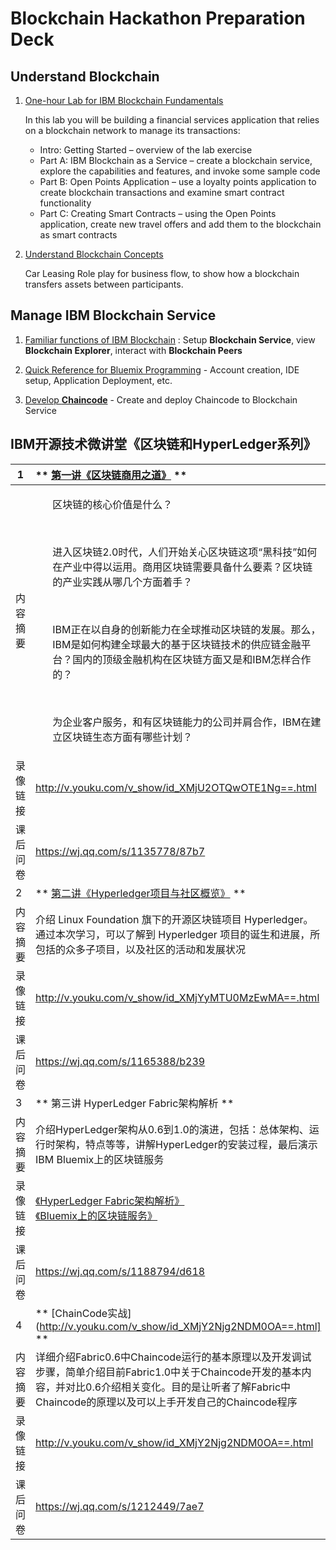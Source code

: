 # Blockchain Hackathon Preparation Deck

## Understand Blockchain 

1. [One-hour Lab for IBM Blockchain Fundamentals](try-on-Bluemix/BlockchainFundamentalsLabHandoutGithub.pdf)

    In this lab you will be building a financial services application that relies on a blockchain network to manage its transactions:
    * Intro: Getting Started – overview of the lab exercise
    * Part A: IBM Blockchain as a Service – create a blockchain service, explore the capabilities and features, and invoke some sample code
    * Part B: Open Points Application – use a loyalty points application to create blockchain transactions and examine smart contract functionality
    * Part C: Creating Smart Contracts – using the Open Points application, create new travel offers and add them to the blockchain as smart contracts
    
2. [Understand Blockchain Concepts](try-on-Bluemix/Lab1%20-%20Blockchain%20Explained.pdf) 

    Car Leasing Role play for business flow, to show how a blockchain transfers assets between participants.

## Manage IBM Blockchain Service

1. [Familiar functions of IBM Blockchain](try-on-Bluemix/Lab1%20-%20Blockchain%20Explored.pdf) : Setup **Blockchain Service**, view **Blockchain Explorer**, interact with **Blockchain Peers**

2. [Quick Reference for Bluemix Programming](try-on-Bluemix/Blockchain%20Programming%20Quick%20Reference) - Account creation, IDE setup, Application Deployment, etc.

3. [Develop **Chaincode**](try-on-Bluemix/Lab3%20-%20Blockchain%20Unchained) - Create and deploy Chaincode to Blockchain Service


## IBM开源技术微讲堂《区块链和HyperLedger系列》

| 1 |** [第一讲《区块链商用之道》](http://v.youku.com/v_show/id_XMjU2OTQwOTE1Ng==.html) ** |
|------|:----------------|
|内容摘要|<ol>区块链的核心价值是什么？</ol></br><ol>进入区块链2.0时代，人们开始关心区块链这项“黑科技”如何在产业中得以运用。商用区块链需要具备什么要素？区块链的产业实践从哪几个方面着手？</ol></br><ol>IBM正在以自身的创新能力在全球推动区块链的发展。那么，IBM是如何构建全球最大的基于区块链技术的供应链金融平台？国内的顶级金融机构在区块链方面又是和IBM怎样合作的？</ol></br><ol>为企业客户服务，和有区块链能力的公司并肩合作，IBM在建立区块链生态方面有哪些计划？</ol> |
|录像链接|http://v.youku.com/v_show/id_XMjU2OTQwOTE1Ng==.html|
|课后问卷|https://wj.qq.com/s/1135778/87b7|
| 2 | ** [第二讲《Hyperledger项目与社区概览》](http://v.youku.com/v_show/id_XMjYyMTU0MzEwMA==.html) ** |
|内容摘要|介绍 Linux Foundation 旗下的开源区块链项目 Hyperledger。通过本次学习，可以了解到 Hyperledger 项目的诞生和进展，所包括的众多子项目，以及社区的活动和发展状况|
|录像链接| http://v.youku.com/v_show/id_XMjYyMTU0MzEwMA==.html|
|课后问卷| https://wj.qq.com/s/1165388/b239 |
| 3 | ** 第三讲 HyperLedger Fabric架构解析 ** |
|内容摘要|介绍HyperLedger架构从0.6到1.0的演进，包括：总体架构、运行时架构，特点等等，讲解HyperLedger的安装过程，最后演示IBM Bluemix上的区块链服务|
|录像链接| [《HyperLedger Fabric架构解析》](http://v.youku.com/v_show/id_XMjY1MTAxNjY0NA==.html) </br> [《Bluemix上的区块链服务》](http://v.youku.com/v_show/id_XMjY1MTIzODk0NA==.html)|
|课后问卷| https://wj.qq.com/s/1188794/d618 |
| 4 | ** [ChainCode实战](http://v.youku.com/v_show/id_XMjY2Njg2NDM0OA==.html] ** |
|内容摘要|详细介绍Fabric0.6中Chaincode运行的基本原理以及开发调试步骤，简单介绍目前Fabric1.0中关于Chaincode开发的基本内容，并对比0.6介绍相关变化。目的是让听者了解Fabric中Chaincode的原理以及可以上手开发自己的Chaincode程序| 
| 录像链接 |http://v.youku.com/v_show/id_XMjY2Njg2NDM0OA==.html |
| 课后问卷| https://wj.qq.com/s/1212449/7ae7 |
